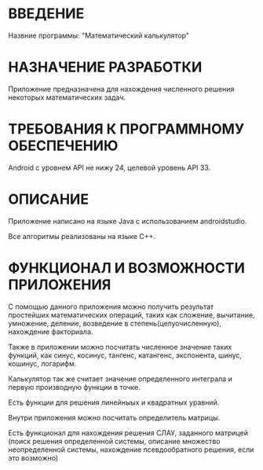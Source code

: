 # ВВЕДЕНИЕ

Назвние программы: "Математический калькулятор"

# НАЗНАЧЕНИЕ РАЗРАБОТКИ

Приложение предназначена для нахождения численного решения некоторых математических задач.

# ТРЕБОВАНИЯ К ПРОГРАММНОМУ ОБЕСПЕЧЕНИЮ

Android с уровнем API не нижу 24, целевой уровень API 33.

# ОПИСАНИЕ

Приложение написано на языке Java c использованием androidstudio.

Все алгоритмы реализованы на языке С++. 




# ФУНКЦИОНАЛ И ВОЗМОЖНОСТИ ПРИЛОЖЕНИЯ

С помощью данного приложения можно получить результат простейших математических операций, таких как сложение, вычитание, умножение, деление, возведение в степень(целуочисленную), нахождение факториала. 

Также в приложении можно посчитать численное значение таких функций, как синус, косинус, тангенс, катангенс, экспонента, шинус, кошинус, логарифм. 

Калькулятор так же считает значение определенного интеграла и первую производную функции в точке. 

Есть функции для решения линейныых и квадратных уравний. 

Внутри приложения можно посчитать определитель матрицы.

Есть функционал для нахождения решения СЛАУ, заданного матрицей (поиск решения определенной системы, описание множество неопределенной системы, нахождение псевдообратного решения, если это возможно)

# 

